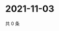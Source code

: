 # 2021-11-03

共 0 条

<!-- BEGIN WEIBO -->
<!-- 最后更新时间 Wed Nov 03 2021 03:11:28 GMT+0800 (China Standard Time) -->

<!-- END WEIBO -->
